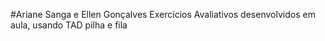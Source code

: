#Ariane Sanga e Ellen Gonçalves 
Exercícios Avaliativos desenvolvidos em aula, usando TAD pilha e fila

